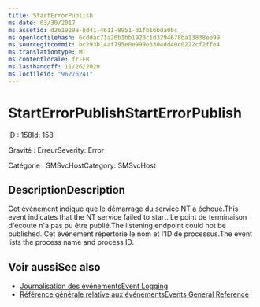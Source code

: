 ```yaml
---
title: StartErrorPublish
ms.date: 03/30/2017
ms.assetid: d261929a-bd41-4611-8951-d1fb16bda0bc
ms.openlocfilehash: 6cddac71a26b1bb1920c1d3294678ba13838ee99
ms.sourcegitcommit: bc293b14af795e0e999e3304dd40c0222cf2ffe4
ms.translationtype: MT
ms.contentlocale: fr-FR
ms.lasthandoff: 11/26/2020
ms.locfileid: "96276241"
---
```

# <a name="starterrorpublish"></a><span data-ttu-id="80db6-102">StartErrorPublish</span><span class="sxs-lookup"><span data-stu-id="80db6-102">StartErrorPublish</span></span>

<span data-ttu-id="80db6-103">ID : 158</span><span class="sxs-lookup"><span data-stu-id="80db6-103">Id: 158</span></span>  
  
 <span data-ttu-id="80db6-104">Gravité : Erreur</span><span class="sxs-lookup"><span data-stu-id="80db6-104">Severity: Error</span></span>  
  
 <span data-ttu-id="80db6-105">Catégorie : SMSvcHost</span><span class="sxs-lookup"><span data-stu-id="80db6-105">Category: SMSvcHost</span></span>  
  
## <a name="description"></a><span data-ttu-id="80db6-106">Description</span><span class="sxs-lookup"><span data-stu-id="80db6-106">Description</span></span>  

 <span data-ttu-id="80db6-107">Cet événement indique que le démarrage du service NT a échoué.</span><span class="sxs-lookup"><span data-stu-id="80db6-107">This event indicates that the NT service failed to start.</span></span> <span data-ttu-id="80db6-108">Le point de terminaison d'écoute n'a pas pu être publié.</span><span class="sxs-lookup"><span data-stu-id="80db6-108">The listening endpoint could not be published.</span></span> <span data-ttu-id="80db6-109">Cet événement répertorie le nom et l'ID de processus.</span><span class="sxs-lookup"><span data-stu-id="80db6-109">The event lists the process name and process ID.</span></span>  
  
## <a name="see-also"></a><span data-ttu-id="80db6-110">Voir aussi</span><span class="sxs-lookup"><span data-stu-id="80db6-110">See also</span></span>

- [<span data-ttu-id="80db6-111">Journalisation des événements</span><span class="sxs-lookup"><span data-stu-id="80db6-111">Event Logging</span></span>](index.md)
- [<span data-ttu-id="80db6-112">Référence générale relative aux événements</span><span class="sxs-lookup"><span data-stu-id="80db6-112">Events General Reference</span></span>](events-general-reference.md)
